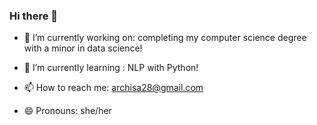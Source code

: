 ### Hi there 👋


- 🔭 I’m currently working on: completing my computer science degree with a minor in data science!
- 🌱 I’m currently learning : NLP with Python!

- 📫 How to reach me: archisa28@gmail.com
- 😄 Pronouns: she/her

